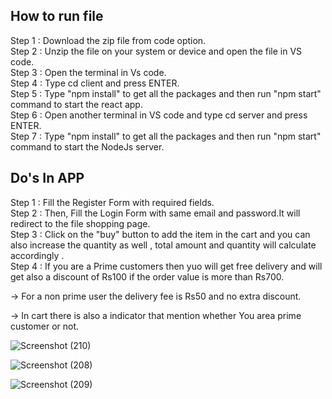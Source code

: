 ## How to run file

Step 1 : Download the zip file from code option.<br/>
Step 2 : Unzip the file on your system or device and open the file in VS code.<br/>
Step 3 : Open the terminal in Vs code.<br/>
Step 4 : Type cd client and press ENTER.<br/>
Step 5 : Type "npm install" to get all the packages and then run "npm start" command to start the react app.<br/>
Step 6 : Open another terminal in VS code and type cd server and press ENTER.<br/>
Step 7 : Type "npm install" to get all the packages and then run "npm start" command to start the NodeJs server.<br/>

## Do's In APP

Step 1 : Fill the Register Form with required fields.<br/>
Step 2 : Then, Fill the Login Form with same email and password.It will redirect to the file shopping page.<br/>
Step 3 : Click on the "buy" button to add the item in the cart and you can also increase the quantity as well , total amount and quantity will calculate accordingly .<br/>
Step 4 : If you are a Prime customers then yuo will get free delivery and will get also a discount of Rs100 if the order value is more than Rs700.<br/>

-> For a non prime user the delivery fee is Rs50 and no extra discount.<br/>

-> In cart there is also a indicator that mention whether You area prime customer or not.

![Screenshot (210)](https://github.com/shubham13101996/File_Sharing_App/assets/121822895/67313116-59a5-4c95-8d2f-59c9c81bb0f5)


![Screenshot (208)](https://github.com/shubham13101996/File_Sharing_App/assets/121822895/eaabdf6a-c30c-4078-bffa-36b0d1eba827)

![Screenshot (209)](https://github.com/shubham13101996/File_Sharing_App/assets/121822895/989573f3-379a-4070-b588-83eae959777e)
